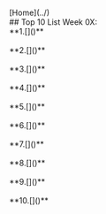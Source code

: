 ﻿---
permalink: /W0X/
---
<br>
[Home](../)
<br>
## Top 10 List Week 0X:<br>
**1.[]()**<br>
<br>
**2.[]()**<br>
<br>
**3.[]()**<br>
<br>
**4.[]()**<br>
<br>
**5.[]()**<br>
<br>
**6.[]()**<br>
<br>
**7.[]()**<br>
<br>
**8.[]()**<br>
<br>
**9.[]()**<br>
<br>
**10.[]()**<br>
